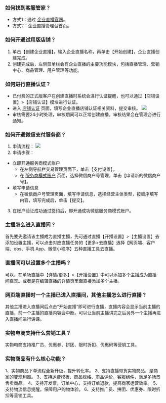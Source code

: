### 如何找到客服管家？
- 方式1：通过 [企业直播官网](https://qlive.inside.xiaoe-tech.com/)。
- 方式2：企业直播管理台首页。

### 如何开通试用版店铺？
1. 单击【创建企业直播】，输入企业直播名称，再单击【开始创建】，企业直播创建完成。
2. 创建完成后，左侧菜单栏会有企业直播的主要功能模块，包括直播管理、营销中心、商品管理、用户管理等功能。

### 如何进行直播认证？
- 已付费的正式版客户在创建直播时系统会进行认证提醒，也可以通过【店铺设置】>【店铺认证】模块进行认证。
- 进入 [店铺认证](https://live-admin.xiaoe-tech.com/shopSetting#/shopSetting ) 页面，填写企业直播店铺认证相关资料，提交审核。
![](https://main.qcloudimg.com/raw/ad3da14ee20d10925df24a662a97cd5d.png)
- 审核需要24小时处理，审核期间可以正常创建直播，审核结果会在管理台进行通知。

### 如何开通微信支付服务商？
1. 申请流程：
![](https://main.qcloudimg.com/raw/57bf9a5bdf39ef26de9bc5fbfdfd143c.png)
2. 申请步骤：
  - 立即开通服务商模式账户
    - 在左侧导航栏交易管理页面下，单击【支付设置】。
    - 在 [服务商模式账户](https://live-admin.xiaoe-tech.com/pay_model#/manage/list) 页面，选择微信商户号管理，单击【申请新的微信商户号】。
  - 填写申请信息
    - 在微信商户号管理页面，填写申请信息，选择经营主体类型，按顺序填写内容，填写完成后，单击【提交】。
3. 在账户验证成功通过签约后，即开通成功微信服务商模式账户。

### 主播怎么进入直播间？
首先要先邀请该主播成为直播主播，先可通过直播【开播设置】>【主播设置】去添加设置主播，可以点击对应直播任务的【更多>去直播】选择【网页端、客户端、obs、手机 App、微信小程序】五种直播工具去直播。

### 直播间可以设置多个主播吗？
可以，在单场直播中【详情/更多】>【开播设置】中可以添加多个主播成为直播间嘉宾。或者是在编辑直播的详情页里面直接添加多个主播。

### 网页端直播时一个主播已进入直播间，其他主播怎么进行直播？
其他主播进入直播间后点击“开始直播”即可进行直播，直播内容会显示当前主播的直播，前一个主播的直播内容会中断。可以让当前主播讲完之后另外一个主播再进入直播间进行讲课。

### 实物电商支持什么营销工具？
实物电商支持推广员、优惠券、拼团、限时折扣、优惠码等营销工具。

### 实物商品有什么核心功能？
1、实物商品下单流程全新升级，提升转化率。
2、支持直播带货实物商品，是商家的变现利器。
3、支持运费模板、商品规格、商品评价、客服组件，满足多场景售卖商品。
4、支持开发票，订单中心，支持订单退款，提高商家运营效率。
5、支持物流信息提醒，保障用户购物体验。
6、支持推广员、拼团、优惠券、限时折扣等营销工具。
